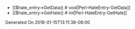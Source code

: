 * [[$hate_entry->GetData() # void|Perl-HateEntry-GetData]]
* [[$hate_entry->GetHate() # int|Perl-HateEntry-GetHate]]


Generated On 2018-01-15T13:11:38-08:00